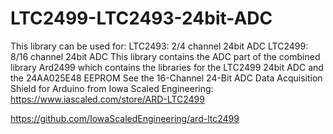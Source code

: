 # LTC2499-LTC2493-24bit-ADC
This library can be used for:  LTC2493: 2/4  channel 24bit ADC  LTC2499: 8/16 channel 24bit ADC   This library contains the ADC part of the combined library Ard2499 which contains the libraries for the LTC2499 24bit ADC and the 24AA025E48 EEPROM See the 16-Channel 24-Bit ADC Data Acquisition Shield for Arduino from Iowa Scaled Engineering: 
https://www.iascaled.com/store/ARD-LTC2499

https://github.com/IowaScaledEngineering/ard-ltc2499
